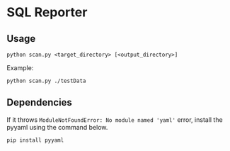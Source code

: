 # SQL Reporter

## Usage

`python scan.py <target_directory> [<output_directory>]`

Example:

```shell
python scan.py ./testData
```

## Dependencies

If it throws `ModuleNotFoundError: No module named 'yaml'` error, install the pyyaml using the command below.

```shell
pip install pyyaml
```
